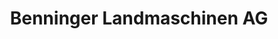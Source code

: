 ---
title: "Benninger Landmaschinen AG"
url: /watt/benninger-landmaschinen-ag/
shop: Autowerkstatt
---